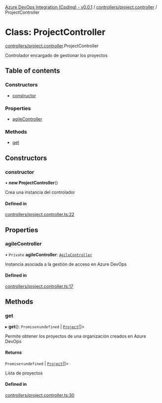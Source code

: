 [Azure DevOps Integration (Coding) - v0.0.1](../README.md) / [controllers/project.controller](../modules/controllers_project_controller.md) / ProjectController

# Class: ProjectController

[controllers/project.controller](../modules/controllers_project_controller.md).ProjectController

Controlador encargado de gestionar los proyectos

## Table of contents

### Constructors

- [constructor](controllers_project_controller.ProjectController.md#constructor)

### Properties

- [agileController](controllers_project_controller.ProjectController.md#agilecontroller)

### Methods

- [get](controllers_project_controller.ProjectController.md#get)

## Constructors

### constructor

• **new ProjectController**()

Crea una instancia del controlador

#### Defined in

[controllers/project.controller.ts:22](https://github.com/jeysgar1/azure-devops-api-kms/blob/9e6388c/src/controllers/project.controller.ts#L22)

## Properties

### agileController

• `Private` **agileController**: [`AgileController`](controllers_agile_controller.AgileController.md)

Instancia asociada a la gestión de acceso en Azure DevOps

#### Defined in

[controllers/project.controller.ts:17](https://github.com/jeysgar1/azure-devops-api-kms/blob/9e6388c/src/controllers/project.controller.ts#L17)

## Methods

### get

▸ **get**(): `Promise`<`undefined` \| [`Project`](models_agile_project.Project.md)[]\>

Permite obtener los proyectos de una organización creados en Azure DevOps

#### Returns

`Promise`<`undefined` \| [`Project`](models_agile_project.Project.md)[]\>

Lista de proyectos

#### Defined in

[controllers/project.controller.ts:30](https://github.com/jeysgar1/azure-devops-api-kms/blob/9e6388c/src/controllers/project.controller.ts#L30)
